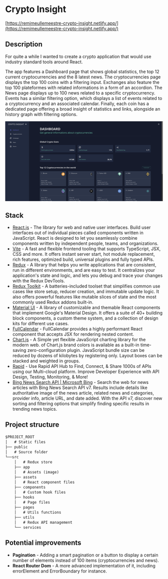 # Crypto Insight

[https://remimeullemeestre-crypto-insight.netlify.app/](https://remimeullemeestre-crypto-insight.netlify.app/)


## Description

For quite a while I wanted to create a crypto application that would use industry standard tools around React.

The app features a Dashboard page that shows global statistics, the top 12 current cryptocurrencies and the 8 latest news. The cryptocurrencies page displays the top 100 coins with a filtering input. Exchanges also feature the top 100 plateformes with related informations in a form of an accordion. The News page displays up to 100 news related to a specific cryptocurrency. Events has a similar filtering option, which displays a list of events related to a cryptocurrency and an associated calendar. Finally, each coin has a dedicated page offering a broad insight of statistics and links, alongside an history graph with filtering options.


[![Project thumbnail](./public/cryptoinsight.png)](https://remimeullemeestre-crypto-insight.netlify.app/)

## Stack

- [React.js](https://react.dev/) - The library for web and native user interfaces. Build user interfaces out of individual pieces called components written in JavaScript. React is designed to let you seamlessly combine components written by independent people, teams, and organizations.
- [Vite](https://vitejs.dev/) - A fast and flexible frontend tooling that supports TypeScript, JSX, CSS and more. It offers instant server start, hot module replacement, rich features, optimized build, universal plugins and fully typed APIs.
- [Redux](https://redux.js.org/) - A library that helps you write applications that are consistent, run in different environments, and are easy to test. It centralizes your application's state and logic, and lets you debug and trace your changes with the Redux DevTools.
- [Redux Toolkit](https://redux-toolkit.js.org) - A batteries-included toolset that simplifies common use cases like store setup, reducer creation, and immutable update logic. It also offers powerful features like mutable slices of state and the most commonly used Redux addons built-in.
- [Material UI](https://mui.com) - A library of customizable and themable React components that implement Google's Material Design. It offers a suite of 40+ building block components, a custom theme system, and a collection of design kits for different use cases.
- [FullCalendar](https://fullcalendar.io) - FullCalendar provides a highly performant React component that accepts JSX for rendering nested content.
- [Chart.js](https://www.chartjs.org) - A Simple yet flexible JavaScript charting library for the modern web. of Chart.js brand colors is available as a built-in time-saving zero-configuration plugin. JavaScript bundle size can be reduced by dozens of kilobytes by registering only. Layout boxes can be stacked and weighted in groups.
- [Rapid](https://rapidapi.com) - Use Rapid API Hub to Find, Connect, & Share 1000s of APIs using our Multi-cloud platform. Improve Developer Experience with API Design, Testing, Monitoring, & More!
- [Bing News Search API | Microsoft Bing](https://www.microsoft.com/en-us/bing/apis/bing-news-search-api) - Search the web for news articles with Bing News Search API v7. Results include details like authoritative image of the news article, related news and categories, provider info, article URL, and date added. With the API v7, discover new sorting and filtering options that simplify finding specific results in trending news topics.


## Project structure

```
$PROJECT_ROOT
│   # Static files
├── public
│   # Source folder
└──src
    │   # Redux store
    ├── app
    │   # Assets (image)
    ├── assets
    │   # React component files
    ├── components
    │   # Custom hook files
    ├── hooks
    │   # Page files
    ├── pages
    │   # Utils functions
    ├── utils
    │   # Redux API management
    └── services
```

## Potential improvements

- **Pagination** - Adding a smart pagination or a button to display a certain number of elements instead of 100 items (cryptocurrencies and news).
- **React Router Dom** - A more advanced implementation of it, including errorElement and ErrorBoundary for instance.